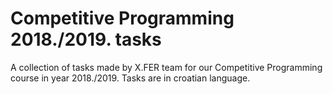 # Competitive Programming 2018./2019. tasks

A collection of tasks made by X.FER team for our Competitive Programming course in year 2018./2019.
Tasks are in croatian language.
